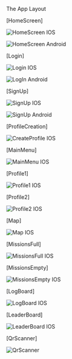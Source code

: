 The App Layout 



[HomeScreen]

![HomeScreen IOS](https://github.com/cetijunior/LivingApp/assets/78642663/484776d0-342b-413d-b97b-7027e9b65bb6)

![HomeScreen Android](https://github.com/cetijunior/LivingApp/assets/78642663/6e01122a-5e9c-4468-bab5-fb484b4809bd)



[Login]

![Login IOS](https://github.com/cetijunior/LivingApp/assets/78642663/5dd341cc-194e-4c12-bee3-7ae15866c69f)

![LogIn Android](https://github.com/cetijunior/LivingApp/assets/78642663/64cab45f-336f-40dc-82d3-7cc6f59c8c7d)



[SignUp]

![SignUp IOS](https://github.com/cetijunior/LivingApp/assets/78642663/280ad5ff-98ec-454c-949d-7553a33f0e27)

![SignUp Android](https://github.com/cetijunior/LivingApp/assets/78642663/c682fe5b-54d2-42c3-ab84-a273e6c428b7)



[ProfileCreation]

![CreateProfile IOS](https://github.com/cetijunior/LivingApp/assets/78642663/50621f77-cb2b-4ea6-89ad-c558aca750cd)



[MainMenu]

![MainMenu IOS](https://github.com/cetijunior/LivingApp/assets/78642663/b48181f7-e9eb-448f-bbc7-a677eb9e0398)



[Profile1]

![Profile1 IOS](https://github.com/cetijunior/LivingApp/assets/78642663/54f20ed4-32b9-47f0-8413-4f53161baadd)



[Profile2]

![Profile2 IOS](https://github.com/cetijunior/LivingApp/assets/78642663/1ad4be8d-142b-4063-8488-f2354f987bc6)



[Map]

![Map IOS](https://github.com/cetijunior/LivingApp/assets/78642663/f795d2bc-a606-4d54-a7f9-53a981b2ccdb)



[MissionsFull]

![MissionsFull IOS](https://github.com/cetijunior/LivingApp/assets/78642663/23654460-ae85-4719-9d86-81d8d24c3c9b)



[MissionsEmpty]

![MissionsEmpty IOS](https://github.com/cetijunior/LivingApp/assets/78642663/cae981e1-ade7-4f76-b2fe-466b270c96d6)



[LogBoard]

![LogBoard IOS](https://github.com/cetijunior/LivingApp/assets/78642663/84caaeb0-910a-4bdb-8216-f9be31d8447a)




[LeaderBoard]

![LeaderBoard IOS](https://github.com/cetijunior/LivingApp/assets/78642663/34a53449-ef6d-41da-95b5-f7131ffcdd0f)




[QrScanner]

![QrScanner](https://github.com/cetijunior/LivingApp/assets/78642663/dcc78e67-9f3f-489e-8245-3dbb75a19bd6)


